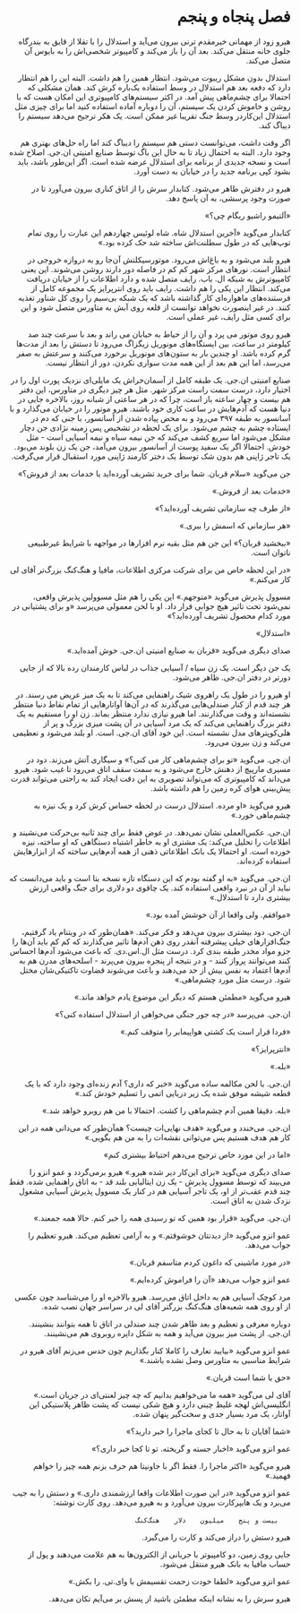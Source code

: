 <div dir="rtl">

# فصل پنجاه و پنجم




هیرو زود از مهمانی خیرمقدم ترنی بیرون می‌آید و استدلال را با تقلا از قایق به بندرگاه جلوی خانه منتقل می‌کند. بعد آن را باز می‌کند و کامپیوتر شخصی‌اش را به بایوس آن متصل می‌کند.

استدلال بدون مشکل ریبوت می‌شود. انتظار همین را هم داشت. البته این را هم انتظار دارد که دفعه بعد هم استدلال در وسط استفاده یک‌باره کرش کند. همان مشکلی که احتمالا برای چشم‌ماهی پیش آمد. در اکثر سیستم‌های کامپیوتری این امکان هست که با روشن و خاموش کردن یک سیستم، آن را دوباره آماده استفاده کنید اما برای چیزی مثل استدلال این‌کاردر وسط جنگ تقریبا غیر ممکن است. یک هکر ترجیح می‌دهد سیستم را دیباگ کند.

اگر وقت داشت، می‌توانست دستی هم سیستم را دیباگ کند اما راه حل‌های بهتری هم وجود دارد. البته به احتمال زیاد تا به حال این باگ توسط صنایع امنیتی ان.جی. اصلاح شده است و نسخه جدیدی از برنامه برای استدلال عرضه شده است. اگر این‌طور باشد، باید بشود کپی برنامه جدید را در خیابان به دست آورد.

هیرو در دفترش ظاهر می‌شود. کتابدار سرش را از اتاق کناری بیرون می‌آورد تا در صورت وجود پرسشی، به آن پاسخ دهد.

«آلتیمو راشیو ریگام چی؟»

کتابدار می‌گوید «آخرین استدلال شاه. شاه لوئیس چهاردهم این عبارت را روی تمام توپ‌هایی که در طول سطلنت‌اش ساخته شد حک کرده بود.»

هیرو بلند می‌شود و به باغ‌اش می‌رود. موتورسیکلتش آن‌جا رو به دروازه خروجی در انتظار است. نورهای مرکز شهر کم کم در فاصله دور دارند روشن می‌شوند. این یعنی کامپیوترش به شبکه ال. باب. رایف متصل شده و دارد اطلاعات را از خیابان دریافت می‌کند. انتظار این یکی را هم داشت. رایف باید روی انترپرایز یک مجموعه کامل از فرستنده‌های ماهواره‌ای کار گذاشته باشد که یک شبکه بی‌سیم را روی کل شناور تغذیه کنند. در غیر اینصورت نخواهد توانست از قلعه روی آبش به متاورس متصل شود و این برای کسی مثل رایف، غیر عملی است.

هیرو روی موتور می پرد و آن را از حیاط به خیابان می راند و بعد با سرعت چند صد کیلومتر در ساعت، بین ایستگاه‌های مونوریل زیگزاگ می‌رود تا دستش را بعد از مدت‌ها گرم کرده باشد. او چندین بار به ستون‌های مونوریل برخورد می‌کنند و سرعتش به صفر می‌رسد، اما این هم بعد از این همه مدت سواری نکردن، دور از انتظار نیست.

صنایع امنیتی ان.جی. یک طبقه کامل از آسمان‌خراش یک مایلی‌ای نزدیک پورت اول را در اختیار دارد، درست سمت راست مرکز شهر. مثل هر چیز دیگری در متاورس، این دفتر هم بیست و چهار ساعته باز است، چرا که در هر ساعتی از شبانه‌ روز، بالاخره جایی در دنیا هست که آدم‌هایش در ساعت کاری خود باشند. هیرو موتور را در خیابان می‌گذارد و با آسانسور به طبقه ۳۹۷ می‌رود و به محض پیاده شدن از آسانسور، با جنی که دم در ایستاده چشم به چشم می‌شود. برای یک لحظه در تشخیص پس زمینه نژادی جن دچار مشکل می‌شود اما سریع کشف می‌کند که جن نیمه سیاه و نیمه آسیایی است - مثل خودش. احتمالا اگر یک سفید پوست از آسانسور بیرون می‌آمد، جن یک زن بلوند می‌بود. یک تاجر ژاپنی هم بدون شک توسط یک دختر کارمند ژاپنی مورد استقبال قرار می‌گرفت.

جن می‌گوید «سلام قربان. شما برای خرید تشریف آورده‌اید یا خدمات بعد از فروش؟»

«خدمات بعد از فروش.»

«از طرف چه سازمانی تشریف آورده‌اید؟»

«هر سازمانی که اسمش را ببری.»

«ببخشید قربان؟» این جن هم مثل بقیه نرم افزارها در مواجهه با شرایط غیرطبیعی ناتوان است.

«در این لحظه خاص من برای شرکت مرکزی اطلاعات، مافیا و هنگ‌کنگ‌ بزرگ‌تر آقای لی کار می‌کنم.»

مسوول پذیرش می‌گوید «متوجهم.» این یکی را هم مثل مسوولین پذیرش واقعی، نمی‌شود تحت تاثیر هیچ جوابی قرار داد. او با لحن معمولی می‌پرسد «و برای پشتیانی در مورد کدام محصول تشریف آورده‌اید؟»

«استدلال»

صدای دیگری می‌گوید «قربان به صنایع امنیتی ان.جی. خوش آمده‌اید.»

یک جن دیگر است. یک زن سیاه / آسیایی جذاب در لباس کارمندان رده بالا که از جایی دورتر در دفتر ان.جی. ظاهر می‌شود.

او هیرو را در طول یک راهروی شیک راهنمایی می‌کند تا به یک میز عریض می رسند. در هر چند قدم از کنار صندلی‌هایی می‌گذرند که در آن‌ها آواتارهایی از تمام نقاط دنیا منتظر نشسته‌اند و وقت می‌گذارنند. اما هیرو نیازی ندارد منتظر بماند. زن او را مستقیم به یک دفتر بزرگ راهنمایی می‌کند که یک مرد آسیایی در آن پشت میزی بزرگ و پر از هلی‌کوپترهای مدل نشسته است. این خود آقای ان.جی. است. او بلند می‌شود و تعظیمی می‌کند و زن بیرون می‌رود.

ان.جی. می‌گوید «تو برای چشم‌ماهی کار می کنی؟» و سیگاری آتش می‌زند. دود در مسیری مارپیچ از دهنش خارج می‌شود و به سمت سقف اتاق می‌رود تا غیب شود. هیرو می‌داند که کامپیوتری که می‌تواند تصویری به این دقت ایجاد کند به راحتی می‌تواند قدرت پیش‌بینی هوای کره زمین را هم داشته باشد.

هیرو می‌گوید «او مرده. استدلال درست در لحظه حساس کرش کرد و یک نیزه به چشم‌ماهی خورد.»

ان.جی. عکس‌العملی نشان نمی‌دهد. در عوض فقط برای چند ثانیه بی‌حرکت می‌نشیند و اطلاعات را تحلیل می‌کند: یک مشتری او به خاطر اشتباه دستگاهی که او ساخته، نیزه خورده است. او احتمالا یک بانک اطلاعاتی ذهنی از همه آدم‌هایی ساخته که از ابزارهایش استفاده کرده‌اند.

ان.جی. می‌گوید «به او گفته بودم که این دستگاه تازه نسخه بتا است و باید می‌دانست که نباید از آن در نبرد واقعی استفاده کند. یک چاقوی دو دلاری برای جنگ واقعی ارزش بیشتری دارد تا استدلال.»

«موافقم. ولی واقعا از آن خوشش آمده بود.»

ان.جی. دود بیشتری بیرون می‌دهد و فکر می‌کند. «همان‌طور که در ویتنام یاد گرفتیم، جنگ‌افزارهای خیلی پیشرفته آنقدر روی ذهن آدم‌ها تاثیر می‌گذارند که کم کم باید آن‌ها را جزو مواد مخدر طبقه بندی کرد. درست مثل ال.اس.دی. که باعث می‌شود آدم‌ها احساس کنند می‌توانند پرواز کنند - و در نتیجه از پنجره بیرون می‌پرند - اسلحه‌های مدرن هم به آدم‌ها اعتماد به نفس بیش از حد می‌دهند و باعث می‌شوند قضاوت تاکتیکی‌شان مختل شود. درست مثل مورد چشم‌ماهی.»

هیرو می‌گوید «مطمئن هستم که دیگر این موضوع یادم خواهد ماند.»

ان.جی. می‌پرسد «در چه جور جنگی می‌خواهی از استدلال استفاده کنی؟»

«فردا قرار است یک کشتی هواپیمابر را متوقف کنم.»

«انترپرایز؟»

«بله.»

ان.جی. با لحن مکالمه ساده می‌گوید «خبر که داری؟ آدم زنده‌ای وجود دارد که با یک قطعه شیشه موفق شده یک زیر دریایی اتمی را تسلیم خودش کند.»

«بله. دقیقا همین آدم چشم‌ماهی را کشت. احتمالا با من هم روبرو خواهد شد.»

ان.جی. می‌خندد و می‌گوید «هدف نهایی‌ات چیست؟ همآن‌طور که می‌دانی همه در این کار هم هدف هستیم پس می‌توانی نقشه‌ات را به من هم بگویی.»

«اما در این مورد خاص ترجیح می‌دهم احتیاط بیشتری کنم»

صدای دیگری می‌گوید «برای این‌کار دیر شده هیرو.» هیرو برمی‌گردد و عمو انزو را می‌بیند که توسط مسوول پذیرش - یک زن ایتالیایی بلند قد - به اتاق راهنمایی شده. فقط چند قدم عقب‌تر از او، یک تاجر آسیایی هم در کنار یک مسوول پذیرش آسیایی مشغول نزدک شدن به اتاق است.

ان.جی. می‌گوید «قرار بود همین که تو رسیدی همه را خبر کنم. حالا همه جمعند.»

عمو انزو می‌گوید «از دیدنتان خوشوقتم.» و به آرامی تعظیم می‌کند. هیرو تعظیم را جواب می‌دهد.

«در مورد ماشینی که داغون کردم متاسفم قربان.»

عمو انزو جواب می‌دهد «آن را فراموش کرده‌ایم.»

مرد کوچک آسیایی هم به داخل اتاق می‌رسد. هیرو بالاخره او را می‌شناسد چون عکسی از او روی همه شعبه‌های هنگ‌کنگ بزرگتر آقای لی در سراسر جهان نصب شده.

دوباره معرفی و تعظیم و بعد ظاهر شدن چند صندلی در اتاق تا همه بتوانند بنشینند. ان.جی. از پشت میز بیرون می‌آید و همه به شکل دایره روبروی هم می‌نشینند.

عمو انزو می‌گوید «بیایید تعارف را کاملا کنار بگذاریم چون حدس می‌زنم آقای هیرو در شرایط مناسبی به متاورس وصل نشده باشند.»

«حق با شما است قربان.»

آقای لی می‌گوید «همه ما می‌خواهیم بدانیم که چه چیز لعنتی‌ای در جریان است.» انگلیسی‌اش  لهجه غلیظ چینی دارد و هیچ شکی نیست که پشت ظاهر پلاستیکی این آواتار، یک مرد بسیار جدی و سخت‌گیر پنهان شده.

«شما آقایان تا به حال تا کجای ماجرا را خبر دارید؟»

عمو انزو می‌گوید «اخبار جسته و گریخته. تو تا کجا خبر داری؟»

هیرو می‌گوید «اکثر ماجرا را. فقط اگر با جاونیتا هم حرف بزنم همه چیز را خواهم فهمید.»

عمو انزو می‌گوید «در این صورت اطلاعات واقعا ارزشمندی داری.» و دستش را به جیب می‌برد و یک هایپرکارت بیرون می‌آورد و به هیرو می‌دهد. روی کارت نوشته:

`	بیست و پنج`
`	میلیون`
`	دلار`
`	هنگ‌کنگ`

هیرو دستش را دراز می‌کند و کارت را می‌گیرد.

جایی روی زمین، دو کامپیوتر با جریانی از الکترون‌ها به هم علامت می‌دهند و پول از حساب مافیا به بانک هیرو منتقل می‌شود.

عمو انزو می‌گوید «لطفا خودت زحمت تقسیمش با وای.تی. را بکش.»

هیرو سرش را به نشانه اینکه مطمئن باشید از پسش بر می‌آیم تکان می‌دهد.




</div>
